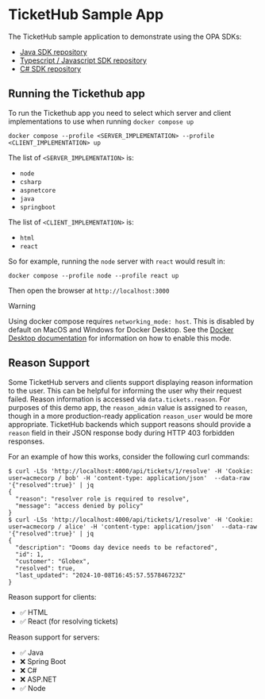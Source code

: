 # TicketHub Sample App

The TicketHub sample application to demonstrate using the OPA SDKs:

* [Java SDK repository](https://github.com/open-policy-agent/opa-java)
* [Typescript / Javascript SDK repository](https://github.com/open-policy-agent/opa-typescript)
* [C# SDK repository](https://github.com/open-policy-agent/opa-csharp)

## Running the Tickethub app

To run the Tickethub app you need to select which server and client implementations to use when running `docker compose up`

```
docker compose --profile <SERVER_IMPLEMENTATION> --profile <CLIENT_IMPLEMENTATION> up
```

The list of `<SERVER_IMPLEMENTATION>` is:
- `node`
- `csharp`
- `aspnetcore`
- `java`
- `springboot`

The list of `<CLIENT_IMPLEMENTATION>` is:
- `html`
- `react`

So for example, running the `node` server with `react` would result in:

```
docker compose --profile node --profile react up
```

Then open the browser at `http://localhost:3000`

> [!WARNING]
> Using docker compose requires `networking_mode: host`.
> This is disabled by default on MacOS and Windows for Docker Desktop.
> See the [Docker Desktop documentation](https://docs.docker.com/network/drivers/host/) for information on how to enable this mode.

## Reason Support

Some TicketHub servers and clients support displaying reason information to the user. This can be helpful for informing the user why their request failed. Reason information is accessed via `data.tickets.reason`. For purposes of this demo app, the `reason_admin` value is assigned to `reason`, though in a more production-ready application `reason_user` would be more appropriate. TicketHub backends which support reasons should provide a `reason` field in their JSON response body during HTTP 403 forbidden responses.

For an example of how this works, consider the following curl commands:

```plain
$ curl -LSs 'http://localhost:4000/api/tickets/1/resolve' -H 'Cookie: user=acmecorp / bob' -H 'content-type: application/json'  --data-raw '{"resolved":true}' | jq
{
  "reason": "resolver role is required to resolve",
  "message": "access denied by policy"
}
$ curl -LSs 'http://localhost:4000/api/tickets/1/resolve' -H 'Cookie: user=acmecorp / alice' -H 'content-type: application/json'  --data-raw '{"resolved":true}' | jq
{
  "description": "Dooms day device needs to be refactored",
  "id": 1,
  "customer": "Globex",
  "resolved": true,
  "last_updated": "2024-10-08T16:45:57.557846723Z"
}
```

Reason support for clients:
* ✅ HTML
* ✅ React (for resolving tickets)

Reason support for servers:
* ✅ Java
* ❌ Spring Boot
* ❌ C#
* ❌ ASP.NET
* ✅ Node
